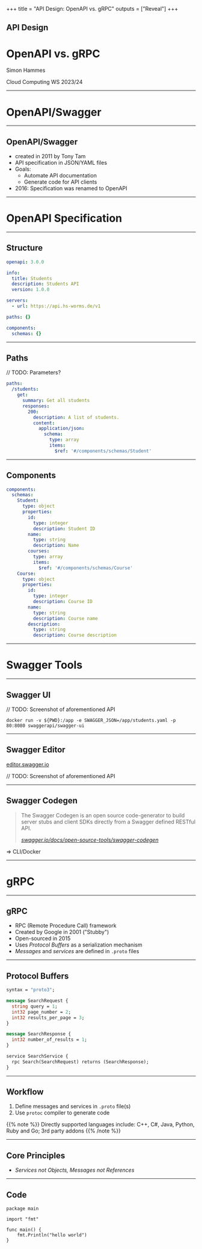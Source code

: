 +++
title = "API Design: OpenAPI vs. gRPC"
outputs = ["Reveal"]
+++

## API Design
# OpenAPI vs. gRPC

Simon Hammes

Cloud Computing WS 2023/24

---

# OpenAPI/Swagger

---

## OpenAPI/Swagger
- created in 2011 by Tony Tam
- API specification in JSON/YAML files
- Goals:
  - Automate API documentation
  - Generate code for API clients
- 2016: Specification was renamed to OpenAPI

---

# OpenAPI Specification

---

## Structure

```yaml
openapi: 3.0.0

info:
  title: Students
  description: Students API
  version: 1.0.0

servers:
  - url: https://api.hs-worms.de/v1

paths: {}

components:
  schemas: {}
```

---

## Paths

// TODO: Parameters?

```yaml
paths:
  /students:
    get:
      summary: Get all students
      responses:
        200:
          description: A list of students.
          content:
            application/json:
              schema:
                type: array
                items:
                  $ref: '#/components/schemas/Student'
```

---

## Components

<!-- TODO -->

```yaml
components:
  schemas:
    Student:
      type: object
      properties:
        id:
          type: integer
          description: Student ID
        name:
          type: string
          description: Name
        courses:
          type: array
          items:
            $ref: '#/components/schemas/Course'
    Course:
      type: object
      properties:
        id:
          type: integer
          description: Course ID
        name:
          type: string
          description: Course name
        description:
          type: string
          description: Course description
```

---

# Swagger Tools

---

## Swagger UI

// TODO: Screenshot of aforementioned API

```shell
docker run -v ${PWD}:/app -e SWAGGER_JSON=/app/students.yaml -p 80:8080 swaggerapi/swagger-ui
```

---

## Swagger Editor

[editor.swagger.io](https://editor.swagger.io)

// TODO: Screenshot of aforementioned API

---

## Swagger Codegen

> The Swagger Codegen is an open source code-generator to build server stubs and client SDKs directly from a Swagger defined RESTful API.
>
> <cite><a href="https://swagger.io/docs/open-source-tools/swagger-codegen/">swagger.io/docs/open-source-tools/swagger-codegen</a></cite>

=> CLI/Docker

---

# gRPC

---

## gRPC
- RPC (Remote Procedure Call) framework
- Created by Google in 2001 ("Stubby")
- Open-sourced in 2015
- Uses _Protocol Buffers_ as a serialization mechanism
- _Messages_ and _services_ are defined in `.proto` files

---

## Protocol Buffers

```protobuf
syntax = "proto3";

message SearchRequest {
  string query = 1;
  int32 page_number = 2;
  int32 results_per_page = 3;
}

message SearchResponse {
  int32 number_of_results = 1;
}

service SearchService {
  rpc Search(SearchRequest) returns (SearchResponse);
}
```

---

## Workflow
1. Define messages and services in `.proto` file(s)
2. Use `protoc` compiler to generate code

{{% note %}}
Directly supported languages include: C++, C#, Java, Python, Ruby and Go; 3rd party addons
{{% /note %}}

---

## Core Principles
<!-- TODO: [Auszug] -->
- _Services not Objects, Messages not References_

---

## Code

```go{}
package main

import "fmt"

func main() {
    fmt.Println("hello world")
}
```
